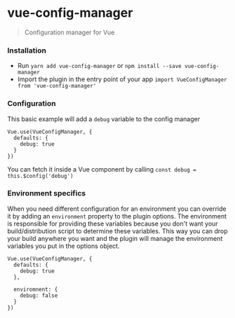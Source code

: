 # vue-config-manager
> Configuration manager for Vue

### Installation
* Run `yarn add vue-config-manager` or `npm install --save vue-config-manager`
* Import the plugin in the entry point of your app `import VueConfigManager from 'vue-config-manager'`

### Configuration

This basic example will add a `debug` variable to the config manager

```
Vue.use(VueConfigManager, {
  defaults: {
    debug: true
  }
})
```

You can fetch it inside a Vue component by calling `const debug = this.$config('debug')`

### Environment specifics

When you need different configuration for an environment you can override it by adding an `environment` property to the plugin options.
The environment is responsible for providing these variables because you don't want your build/distribution script to determine these variables.
This way you can drop your build anywhere you want and the plugin will manage the environment variables you put in the options object.

```
Vue.use(VueConfigManager, {
  defaults: {
    debug: true
  },

  enviromnent: {
    debug: false
  }
})
```
